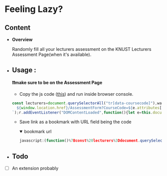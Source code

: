 # Feeling Lazy?

## Content

* **Overview**

    Randomly fill all your lecturers assessment on the KNUST Lecturers Assessment Page(when it's available).
* ##  Usage :
    **❗❗make sure to be on the Assessment Page**
    - Copy the js code ([this](./assessment.js)) and run inside browser console. 
    ```javascript
    const lecturers=document.querySelectorAll("tr[data-coursecode]"),wait=(assessLecturer(lecturers),t=>new Promise(e=>setTimeout(e,t)));async function assessLecturer(r){return new Promise(function(e,t){try{for(const o of r)wait(2e3),!async function(e){let r=window.open(`
      ${window.location.href}/AssessmentForm?CourseCode=${e.attributes["data-coursecode"].textContent}
    `);r.addEventListener("DOMContentLoaded",function(){let e=this.document.querySelector("form[action=SaveAssessment]"),t=this.document.querySelector("button[type=submit]"),o=Array.from(this.document.querySelectorAll(".form-group"));e.addEventListener("submit",function(e){e.preventDefault(),r.close()}),o.pop(),o.forEach(e=>{e.getElementsByClassName("radio-control")[Math.floor(5*Math.random())].checked=!0}),t.click()})}(o)}catch(e){t(e+": Error in selection")}e("Success")})}
    ```
    
    -  Save link as a bookmark with URL field being the code
        <details open>
        <summary>
        bookmark url 
        </summary>

        ```javascript
        javascript:(function()%7Bconst%20lecturers%3Ddocument.querySelectorAll(%22tr%5Bdata-coursecode%5D%22)%2Cwait%3D(assessLecturer(lecturers)%2Ce%3D%3Enew%20Promise((t%3D%3EsetTimeout(t%2Ce))))%3Basync%20function%20assessLecturer(e)%7Breturn%20new%20Promise((function(t%2Co)%7Btry%7Bfor(const%20t%20of%20e)wait(2e3)%2Casync%20function(e)%7Blet%20t%3Dwindow.open(%60%5Cn%20%20%20%20%20%20%24%7Bwindow.location.href%7D%2FAssessmentForm%3FCourseCode%3D%24%7Be.attributes%5B%22data-coursecode%22%5D.textContent%7D%5Cn%20%20%20%20%60)%3Bt.addEventListener(%22DOMContentLoaded%22%2C(function()%7Blet%20e%3Dthis.document.querySelector(%22form%5Baction%3DSaveAssessment%5D%22)%2Co%3Dthis.document.querySelector(%22button%5Btype%3Dsubmit%5D%22)%2Cr%3DArray.from(this.document.querySelectorAll(%22.form-group%22))%3Be.addEventListener(%22submit%22%2C(function(e)%7Be.preventDefault()%2Ct.close()%7D))%2Cr.pop()%2Cr.forEach((e%3D%3E%7Be.getElementsByClassName(%22radio-control%22)%5BMath.floor(5*Math.random())%5D.checked%3D!0%7D))%2Co.click()%7D))%7D(t)%7Dcatch(t)%7Bo(t%2B%22%3A%20Error%20in%20selection%22)%7Dt(%22Success%22)%7D))%7D%7D)()
        ```
        </details>
* ## Todo

- [ ] An extension probably 
